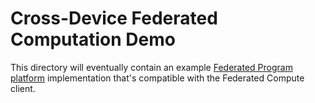 # Cross-Device Federated Computation Demo

This directory will eventually contain an example
[Federated Program platform](https://github.com/tensorflow/federated/blob/main/tensorflow_federated/python/program/README.md#platform-specific-components)
implementation that's compatible with the Federated Compute client.
